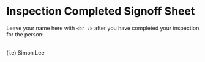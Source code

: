 # Inspection Completed Signoff Sheet

Leave your name here with ```<br />``` after you have completed your inspection for the person: <br /> <br />

(i.e) Simon Lee <br />
